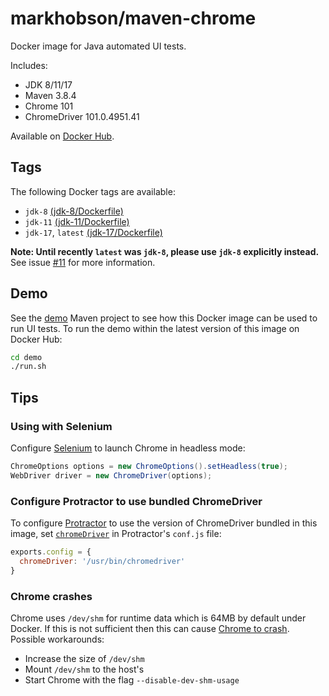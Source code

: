 # markhobson/maven-chrome

Docker image for Java automated UI tests.

Includes:

* JDK 8/11/17
* Maven 3.8.4
* Chrome 101
* ChromeDriver 101.0.4951.41

Available on [Docker Hub](https://hub.docker.com/r/markhobson/maven-chrome/).

## Tags

The following Docker tags are available:

* `jdk-8` [(jdk-8/Dockerfile)](jdk-8/Dockerfile)
* `jdk-11` [(jdk-11/Dockerfile)](jdk-11/Dockerfile)
* `jdk-17`, `latest` [(jdk-17/Dockerfile)](jdk-17/Dockerfile)

**Note: Until recently `latest` was `jdk-8`, please use `jdk-8` explicitly instead.** See issue [#11](https://github.com/markhobson/docker-maven-chrome/issues/11) for more information.

## Demo

See the [demo](demo) Maven project to see how this Docker image can be used to run UI tests. To run the demo within the latest version of this image on Docker Hub:

```bash
cd demo
./run.sh
```

## Tips

### Using with Selenium

Configure [Selenium](https://www.selenium.dev/) to launch Chrome in headless mode:

```java
ChromeOptions options = new ChromeOptions().setHeadless(true);
WebDriver driver = new ChromeDriver(options);
```

### Configure Protractor to use bundled ChromeDriver

To configure [Protractor](https://www.protractortest.org/) to use the version of ChromeDriver bundled in this image, set [`chromeDriver`](https://github.com/angular/protractor/blob/master/lib/config.ts#L76) in Protractor's `conf.js` file:

```js
exports.config = {
  chromeDriver: '/usr/bin/chromedriver'
}
```

### Chrome crashes

Chrome uses `/dev/shm` for runtime data which is 64MB by default under Docker. If this is not sufficient then this can cause [Chrome to crash](https://bugs.chromium.org/p/chromium/issues/detail?id=522853). Possible workarounds:

* Increase the size of `/dev/shm`
* Mount `/dev/shm` to the host's
* Start Chrome with the flag `--disable-dev-shm-usage`
